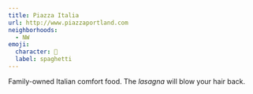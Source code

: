 ```yaml
---
title: Piazza Italia
url: http://www.piazzaportland.com
neighborhoods:
  - NW
emoji:
  character: 🍝
  label: spaghetti
---
```


Family-owned Italian comfort food. The _lasagna_ will blow your hair back.
